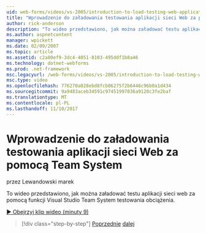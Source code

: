 ```yaml
---
uid: web-forms/videos/vs-2005/introduction-to-load-testing-web-applications-with-team-system
title: "Wprowadzenie do załadowania testowania aplikacji sieci Web za pomocą Team System | Dokumentacja firmy Microsoft"
author: rick-anderson
description: "To wideo przedstawiono, jak można załadować testu aplikacji sieci web za pomocą funkcji Visual Studio Team System testowania obciążenia."
ms.author: aspnetcontent
manager: wpickett
ms.date: 02/09/2007
ms.topic: article
ms.assetid: c2a80ef9-3dc4-4051-8103-495ddf1b8a46
ms.technology: dotnet-webforms
ms.prod: .net-framework
msc.legacyurl: /web-forms/videos/vs-2005/introduction-to-load-testing-web-applications-with-team-system
msc.type: video
ms.openlocfilehash: 776270a028ebd8fcb06275f2b6446c96b0a1d434
ms.sourcegitcommit: 9a9483aceb34591c97451997036a9120c3fe2baf
ms.translationtype: MT
ms.contentlocale: pl-PL
ms.lasthandoff: 11/10/2017
---
```

<a name="introduction-to-load-testing-web-applications-with-team-system"></a>Wprowadzenie do załadowania testowania aplikacji sieci Web za pomocą Team System
====================
przez Lewandowski marek

To wideo przedstawiono, jak można załadować testu aplikacji sieci web za pomocą funkcji Visual Studio Team System testowania obciążenia.

[&#9654; Obejrzyj klip wideo (minuty 9)](https://channel9.msdn.com/Blogs/ASP-NET-Site-Videos/introduction-to-load-testing-web-applications-with-team-system)

>[!div class="step-by-step"]
[Poprzednie](introduction-to-testing-web-applications-with-team-system.md)
[dalej](introduction-to-manual-testing-with-team-system.md)
